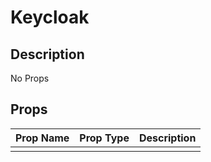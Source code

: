 # Keycloak

## Description

No Props

## Props

| Prop Name | Prop Type | Description |
| :-------- | :-------: | :---------- |
|       |  |  |
